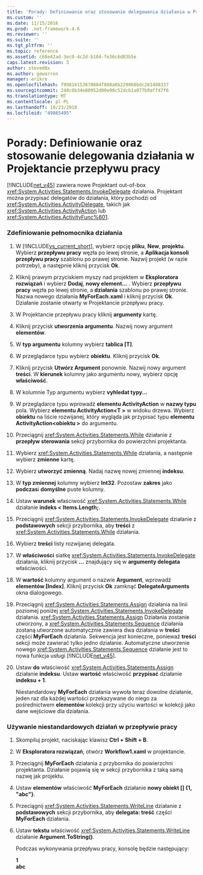 ```yaml
---
title: 'Porady: Definiowanie oraz stosowanie delegowania działania w Projektancie przepływu pracy | Dokumentacja firmy Microsoft'
ms.custom: ''
ms.date: 11/15/2016
ms.prod: .net-framework-4.6
ms.reviewer: ''
ms.suite: ''
ms.tgt_pltfrm: ''
ms.topic: reference
ms.assetid: c68e42ad-3ec0-4c2d-b104-fe36c6d83b5e
caps.latest.revision: 3
author: steved0x
ms.author: gewarren
manager: erikre
ms.openlocfilehash: f99816153870884f868a6b229068bdc281408337
ms.sourcegitcommit: 240c8b34e80952d00e90c52dcb1a077b9aff47f6
ms.translationtype: MT
ms.contentlocale: pl-PL
ms.lasthandoff: 10/23/2018
ms.locfileid: "49865495"
---
```

# <a name="how-to-define-and-consume-activity-delegates-in-the-workflow-designer"></a>Porady: Definiowanie oraz stosowanie delegowania działania w Projektancie przepływu pracy
[!INCLUDE[net_v45](../includes/net-v45-md.md)] zawiera nowe Projektant out-of-box <xref:System.Activities.Statements.InvokeDelegate> działania. Projektant można przypisać delegatów do działania, który pochodzi od <xref:System.Activities.ActivityDelegate>, takich jak <xref:System.Activities.ActivityAction> lub <xref:System.Activities.ActivityFunc%601>.  
  
### <a name="define-an-activity-delegate"></a>Zdefiniowanie pełnomocnika działania  
  
1. W [!INCLUDE[vs_current_short](../includes/vs-current-short-md.md)], wybierz opcję **pliku**, **New**, **projektu**. Wybierz **przepływu pracy** węzła po lewej stronie, a **Aplikacja konsoli przepływu pracy** szablonu po prawej stronie. Nazwij projekt (w razie potrzeby), a następnie kliknij przycisk **Ok**.  
  
2. Kliknij prawym przyciskiem myszy nad projektem w **Eksploratora rozwiązań** i wybierz **Dodaj**, **nowy element...** . Wybierz **przepływu pracy** węzła po lewej stronie, a **działania** szablonu po prawej stronie. Nazwa nowego działania **MyForEach.xaml** i kliknij przycisk **Ok**. Działanie zostanie otwarty w Projektancie przepływu pracy.  
  
3. W Projektancie przepływu pracy kliknij **argumenty** kartę.  
  
4. Kliknij przycisk **utworzenia argumentu**. Nazwij nowy argument **elementów**.  
  
5. W **typ argumentu** kolumny wybierz **tablica [T]**.  
  
6. W przeglądarce typu wybierz **obiektu**. Kliknij przycisk **Ok**.  
  
7. Kliknij przycisk **Utwórz Argument** ponownie. Nazwij nowy argument **treści**. W **kierunek** kolumny jako argumentu nowy, wybierz opcję **właściwość**.  
  
8. W kolumnie Typ argumentu wybierz **vyhledat typy...**  
  
9. W przeglądarce typu wprowadź **elementu ActivityAction** w **nazwy typu** pola. Wybierz **elementu ActivityAction\<T >** w widoku drzewa. Wybierz **obiektu** na liście rozwijanej, który wygląda jak przypisać typu **elementu ActivityAction\<obiektu >** do argumentu.  
  
10. Przeciągnij <xref:System.Activities.Statements.While> działanie z **przepływ sterowania** sekcji przybornika do powierzchni projektanta.  
  
11. Wybierz <xref:System.Activities.Statements.While> działania, a następnie wybierz **zmienne** kartę.  
  
12. Wybierz **utworzyć zmienną**. Nadaj nazwę nowej zmiennej **indeksu**.  
  
13. W **typ zmiennej** kolumny wybierz **Int32**. Pozostaw **zakres** jako **podczas**i **domyślne** puste kolumny.  
  
14. Ustaw **warunek** właściwość <xref:System.Activities.Statements.While> działanie **indeks < Items.Length;**.  
  
15. Przeciągnij <xref:System.Activities.Statements.InvokeDelegate> działanie z **podstawowych** sekcji przybornika, aby **treści** z <xref:System.Activities.Statements.While> działania.  
  
16. Wybierz **treści** listy rozwijanej delegata.  
  
17. W **właściwości** siatkę <xref:System.Activities.Statements.InvokeDelegate> działania, kliknij przycisk **...** znajdujący się w **argumenty delegata** właściwości.  
  
18. W **wartość** kolumny argument o nazwie **Argument**, wprowadź **elementów [Index]**. Kliknij przycisk **Ok** zamknąć **DelegateArguments** okna dialogowego.  
  
19. Przeciągnij <xref:System.Activities.Statements.Assign> działania na linii poziomej poniżej <xref:System.Activities.Statements.InvokeDelegate> działania. <xref:System.Activities.Statements.Assign> Działania zostanie utworzony, a <xref:System.Activities.Statements.Sequence> działania zostaną utworzone automatycznie zawiera dwa działania w **treści** części **MyForEach** działania. Sekwencja jest konieczne, ponieważ **treści** sekcji może zawierać tylko jedno działanie. Automatyczne utworzenie nowego <xref:System.Activities.Statements.Sequence> działanie jest to nowa funkcja usługi [!INCLUDE[net_v45](../includes/net-v45-md.md)].  
  
20. Ustaw **do** właściwość <xref:System.Activities.Statements.Assign> działanie **indeksu**. Ustaw **wartość** właściwość **przypisać** działanie **indeksu + 1**.  
  
    Niestandardowy **MyForEach** działania wywoła teraz dowolne działanie, jeden raz dla każdej wartości przekazywane do niego za pośrednictwem **elementów** kolekcji przy użyciu wartości w kolekcji jako dane wejściowe dla działania.  
  
### <a name="use-the-custom-activity-in-a-workflow"></a>Używanie niestandardowych działań w przepływie pracy  
  
1. Skompiluj projekt, naciskając klawisz **Ctrl + Shift + B**.  
  
2. W **Eksploratora rozwiązań**, otwórz **Workflow1.xaml** w projektancie.  
  
3. Przeciągnij **MyForEach** działania z przybornika do powierzchni projektanta. Działanie pojawią się w sekcji przybornika z taką samą nazwę jak projektu.  
  
4. Ustaw **elementów** właściwość **MyForEach** działanie **nowy obiekt [] {1, "abc"}**.  
  
5. Przeciągnij <xref:System.Activities.Statements.WriteLine> działanie z **podstawowych** sekcji przybornika, aby **delegata: treść** części **MyForEach** działania.  
  
6. Ustaw **tekstu** właściwość <xref:System.Activities.Statements.WriteLine> działanie **Argument.ToString()**.  
  
   Podczas wykonywania przepływu pracy, konsolę będzie następujący:  
  
   **1**   
   **abc**